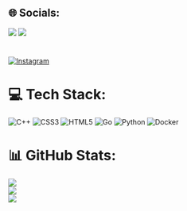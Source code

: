 ## 🌐 Socials:
[<img src="https://img.shields.io/badge/telegram-26A5E4?style=for-the-badge&logo=Telegram&logoColor=ffffff"/>](https://t.me/sanqe)
[<img src="https://img.shields.io/badge/ВКонтакте-0077FF?style=for-the-badge&logo=VK&logoColor=ffffff"/>](https://vk.com/sanqee)
#
[![Instagram](https://img.shields.io/badge/Instagram-%23E4405F.svg?logo=Instagram&logoColor=white)](https://instagram.com/sanqee1) 

# 💻 Tech Stack:
![C++](https://img.shields.io/badge/c++-%2300599C.svg?style=for-the-badge&logo=c%2B%2B&logoColor=white) ![CSS3](https://img.shields.io/badge/css3-%231572B6.svg?style=for-the-badge&logo=css3&logoColor=white) ![HTML5](https://img.shields.io/badge/html5-%23E34F26.svg?style=for-the-badge&logo=html5&logoColor=white) ![Go](https://img.shields.io/badge/go-%2300ADD8.svg?style=for-the-badge&logo=go&logoColor=white) ![Python](https://img.shields.io/badge/python-3670A0?style=for-the-badge&logo=python&logoColor=ffdd54) ![Docker](https://img.shields.io/badge/docker-%230db7ed.svg?style=for-the-badge&logo=docker&logoColor=white)
# 📊 GitHub Stats:
![](https://github-readme-stats.vercel.app/api?username=AlexanderBobrenko&theme=dark&hide_border=false&include_all_commits=false&count_private=false)<br/>
![](https://github-readme-streak-stats.herokuapp.com/?user=AlexanderBobrenko&theme=dark&hide_border=false)<br/>
![](https://github-readme-stats.vercel.app/api/top-langs/?username=AlexanderBobrenko&theme=dark&hide_border=false&include_all_commits=false&count_private=false&layout=compact)

